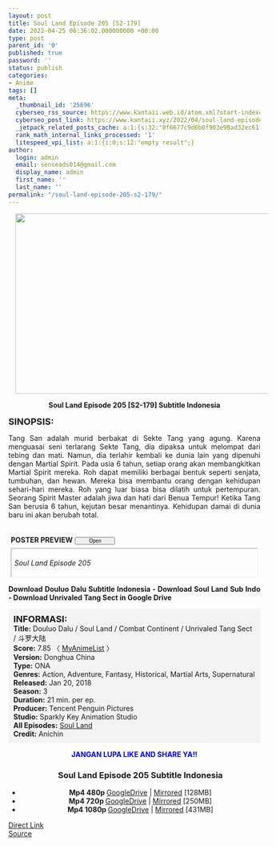 ```yaml
---
layout: post
title: Soul Land Episode 205 [S2-179]
date: 2022-04-25 06:36:02.000000000 +00:00
type: post
parent_id: '0'
published: true
password: ''
status: publish
categories:
- Anime
tags: []
meta:
  _thumbnail_id: '25696'
  cyberseo_rss_source: https://www.kantaii.web.id/atom.xml?start-index=1&max-results=150
  cyberseo_post_link: https://www.kantaii.xyz/2022/04/soul-land-episode-205-s2-179.html
  _jetpack_related_posts_cache: a:1:{s:32:"8f6677c9d6b0f903e98ad32ec61f8deb";a:2:{s:7:"expires";i:1657980894;s:7:"payload";a:3:{i:0;a:1:{s:2:"id";i:27370;}i:1;a:1:{s:2:"id";i:27226;}i:2;a:1:{s:2:"id";i:27083;}}}}
  rank_math_internal_links_processed: '1'
  litespeed_vpi_list: a:1:{i:0;s:12:"empty result";}
author:
  login: admin
  email: senseads014@gmail.com
  display_name: admin
  first_name: ''
  last_name: ''
permalink: "/soul-land-episode-205-s2-179/"
---
```

<div class="separator" style="clear: both; text-align: center;"><a href="https://blogger.googleusercontent.com/img/b/R29vZ2xl/AVvXsEiJbhy4wr5IKVZo6xmFKfqAxvqKy8aXkVKc_mzRLXxxtk9fztpFiOQgWGNQ5adcqTat_O4D6321-9S4NGkEZmahSmkNkr7gJb3Pg-kqFEJV3WesFCq4iyqZ5Z-PKfTB0oyrM2KzgZmvOvQkm7z-zEN_ZrAX8Kdo333lqJRqrZUdWXsmrzXAIsD4tp2a/s1365/Soul%20Land%20205%20e.jpg" style="margin-left: 1em; margin-right: 1em;"><img border="0" data-original-height="767" data-original-width="1365" height="360" src="{{ site.baseurl }}/assets/2022/04/Soul%20Land%20205%20e.jpg" width="640" /></a></div>
<p>
<div style="text-align: center;"><b>Soul Land Episode 205 [S2-179] Subtitle Indonesia</b></p>
</div>
<p><b><span style="font-size: large;">SINOPSIS:</span></b>
<div style="text-align: justify;">Tang San adalah murid berbakat di Sekte Tang yang agung. Karena menguasai seni terlarang Sekte Tang, dia dipaksa untuk melompat dari tebing dan mati. Namun, dia terlahir kembali ke dunia lain yang dipenuhi dengan Martial Spirit. Pada usia 6 tahun, setiap orang akan membangkitkan Martial Spirit mereka. Roh dapat memiliki berbagai bentuk seperti senjata, tumbuhan, dan hewan. Mereka bisa membantu orang dengan kehidupan sehari-hari mereka. Roh yang luar biasa bisa dilatih untuk pertempuran. Seorang Spirit Master adalah jiwa dan hati dari Benua Tempur! Ketika Tang San berusia 6 tahun, kejutan besar menantinya. Kehidupan damai di dunia baru ini akan berubah total.</p>
<p><a name="more"></a>
<div>
<div style="margin: 5px;">
<div class="smallfont" style="margin-bottom: 2px;"><span style="font-weight: bold;"><br />POSTER PREVIEW</span><input onclick="if (this.parentNode.parentNode.getElementsByTagName('div')[1].getElementsByTagName('div')[0].style.display != '') { this.parentNode.parentNode.getElementsByTagName('div')[1].getElementsByTagName('div')[0].style.display = ''; this.innerText = ''; this.value = ' Close..'; } else { this.parentNode.parentNode.getElementsByTagName('div')[1].getElementsByTagName('div')[0].style.display = 'none'; this.innerText = ''; this.value = ' Clik Here'; }" style="font-size: 10px; margin: 5px; padding: 0px; width: 80px;" type="button" value="Open" /></div>
<div class="alt2" style="border: 1px inset; margin: 0px; padding: 6px;">
<div style="display: none;">
<div class="separator" style="clear: both; text-align: center;"><a href="https://blogger.googleusercontent.com/img/b/R29vZ2xl/AVvXsEiJbhy4wr5IKVZo6xmFKfqAxvqKy8aXkVKc_mzRLXxxtk9fztpFiOQgWGNQ5adcqTat_O4D6321-9S4NGkEZmahSmkNkr7gJb3Pg-kqFEJV3WesFCq4iyqZ5Z-PKfTB0oyrM2KzgZmvOvQkm7z-zEN_ZrAX8Kdo333lqJRqrZUdWXsmrzXAIsD4tp2a/s1365/Soul%20Land%20205%20e.jpg" style="margin-left: 1em; margin-right: 1em;"><img border="0" data-original-height="767" data-original-width="1365" height="360" src="{{ site.baseurl }}/assets/2022/04/Soul%20Land%20205%20e.jpg" width="640" /></a></div>
<p>
<div class="separator" style="clear: both; text-align: center;"><a href="https://blogger.googleusercontent.com/img/b/R29vZ2xl/AVvXsEj2NmBq8PUp6VuCktKC_KgVTn_ys6jbYma7FwrDQp1iQQuOPlKIv7RSKB2B_pluTkx0zOHhYFa2LzV0GYJT5ltNDs2R4I57ozgejbSu1lKbVaJuoujC9OjmZuiuAxagtDNH1Ag7AKbfcSO9YxaUEjkjDMgjeoJdPPElbQaxjwy62fnMcglxFX0RFk09/s1365/Soul%20Land%20205%20d.jpg" style="margin-left: 1em; margin-right: 1em;"><img border="0" data-original-height="767" data-original-width="1365" height="360" src="{{ site.baseurl }}/assets/2022/04/Soul%20Land%20205%20d.jpg" width="640" /></a></div>
<p>
<div class="separator" style="clear: both; text-align: center;"><a href="https://blogger.googleusercontent.com/img/b/R29vZ2xl/AVvXsEiR7U2hN2tWmgmHensdRhzQLcCH9pkqNPCOxWrKooBkYiVh-OE14ZJNEqH-yNoBFPvKFdPi-d_q029pbi8jemr_1F3OCctRzlToK7gVABX-nb_sLwKHBWPoALMGeWtQWltg6P09dNkL2BN3Z5BK3dLpTGaB4rQJvRxX5nwiBzrLEXOESe0lpsoGUIrY/s1365/Soul%20Land%20205%20c.jpg" style="margin-left: 1em; margin-right: 1em;"><img border="0" data-original-height="767" data-original-width="1365" height="360" src="{{ site.baseurl }}/assets/2022/04/Soul%20Land%20205%20c.jpg" width="640" /></a></div>
<p>
<div class="separator" style="clear: both; text-align: center;"><a href="https://blogger.googleusercontent.com/img/b/R29vZ2xl/AVvXsEjGocge8aDFBvkrNtB2um-w79-AIqv_Tf1iFNhbYxzFEga9pE8UYcrQXLqBG9MAi8_N9MktR_GIS-XS5PH7O1TyYA3Sm89AT6GkXOSwUgzEPYYtiuSbjQ33n7Xyc_NhvWF2PTupg3lbYrfXGq9OV7hsmONe4kQV_x8upx6mk_DVTEtze0Yqut9m6M15/s1365/Soul%20Land%20205%20b.jpg" style="margin-left: 1em; margin-right: 1em;"><img border="0" data-original-height="767" data-original-width="1365" height="360" src="{{ site.baseurl }}/assets/2022/04/Soul%20Land%20205%20b.jpg" width="640" /></a></div>
<p>
<div class="separator" style="clear: both; text-align: center;"><a href="https://blogger.googleusercontent.com/img/b/R29vZ2xl/AVvXsEg1womKLGoT0nS2Vlb3b_LGgJgoLLl2PcI4yWOzbTyZtSIZbqNXK02JS2WRiB1MkxtNyzTv6_bKgZ_PlVz9s5COO8QsWbT3UC3xnZqvoIlXUUSof-I6pYB9NQkURSz11Gr6IT84Hj5upu1e7JC_EIroWIIq_NlrUVbXTPoRTTBrL_gLNbqwyu3B1th6/s1359/Soul%20Land%20205%20a.jpg" style="margin-left: 1em; margin-right: 1em;"><img border="0" data-original-height="767" data-original-width="1359" height="362" src="{{ site.baseurl }}/assets/2022/04/Soul%20Land%20205%20a.jpg" width="640" /></a></div>
</div>
<p><i>Soul Land Episode 205</i></div>
</div>
</div>
<p> <b>Download Douluo Dalu Subtitle Indonesia - Download Soul Land Sub Indo - Download Unrivaled Tang Sect in Google Drive</b></div>
<p>
<div style="background-color: #f3f3f3; padding: 10px; text-align: left;"><b><span style="font-size: large;">INFORMASI:</span></b><br /><b>Title:</b> Douluo Dalu / Soul Land / Combat Continent / Unrivaled Tang Sect / 斗罗大陆<br /><b>Score:</b> 7.85 〈 <a href="https://myanimelist.net/anime/37150/Douluo_Dalu" target="_blank" rel="noopener">MyAnimeList</a> 〉<br /><b>Version:</b> Donghua China<br /><b>Type:</b> ONA<br /><b>Genres:</b> Action, Adventure, Fantasy, Historical, Martial Arts, Supernatural<br /><b>Released:</b> Jan 20, 2018<br /><b>Season:</b> 3<br /><b>Duration:</b> 21 min. per ep.<br /><b>Producer:</b> Tencent Penguin Pictures<br /><b>Studio:</b> Sparkly Key Animation Studio<br /><b>All Episodes:</b> <a href="https://www.kantaii.xyz/2018/02/soul-land-douluo-dalu.html" target="_blank" rel="noopener">Soul Land</a><br /><b>Credit:</b> Anichin</div>
<p>
<div style="text-align: center;"><b><span style="color: blue;">JANGAN LUPA LIKE AND SHARE YA!!</span></b>
<div class="dl">
<ul />
<h3 style="text-align: center;">Soul Land Episode 205 Subtitle Indonesia</h3>
<li style="text-align: center;"><b>Mp4 480p </b><a href="https://apk.miuiku.com/5voz0FnD4" target="_blank" rel="noopener">GoogleDrive</a> | <a href="https://semawur.com/Wz6O" target="_blank" rel="noopener">Mirrored</a> [128MB]</li>
<li style="text-align: center;"><b>Mp4 720p </b><a href="https://apk.miuiku.com/WZQ9MPf1" target="_blank" rel="noopener">GoogleDrive</a> | <a href="https://semawur.com/PpPzz" target="_blank" rel="noopener">Mirrored</a> [250MB]</li>
<li style="text-align: center;"><b>Mp4 1080p </b><a href="https://apk.miuiku.com/j6DdL3Rl" target="_blank" rel="noopener">GoogleDrive</a> | <a href="https://semawur.com/fYgR" target="_blank" rel="noopener">Mirrored</a> [431MB]</li>
</div></div>
<link rel="stylesheet" href="https://cdnjs.cloudflare.com/ajax/libs/font-awesome/4.7.0/css/font-awesome.min.css" />
<div class="divbtn"> <a href="https://handymansurrender.com/fihup8buzv?key=94550f7ce39444073321dde3b8782f97" class="btn"><i class="fa fa-download"></i> Direct Link</a> <br /><a href="https://www.kantaii.xyz/2022/04/soul-land-episode-205-s2-179.html">Source</a> </div>
